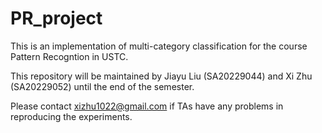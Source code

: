# PR_project
This is an implementation of multi-category classification for the course Pattern Recogntion in USTC.

This repository will be maintained by Jiayu Liu (SA20229044) and Xi Zhu (SA20229052) until the end of the semester.

Please contact xizhu1022@gmail.com if TAs have any problems in reproducing the experiments.
